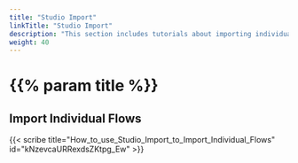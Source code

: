 ```yaml
---
title: "Studio Import"
linkTitle: "Studio Import"
description: "This section includes tutorials about importing individual flows."
weight: 40
---
```


# {{% param title %}}

## Import Individual Flows

{{< scribe title="How_to_use_Studio_Import_to_Import_Individual_Flows" id="kNzevcaURRexdsZKtpg_Ew" >}}
